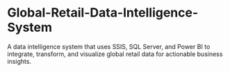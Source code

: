 # Global-Retail-Data-Intelligence-System
A data intelligence system that uses SSIS, SQL Server, and Power BI to integrate, transform, and visualize global retail data for actionable business insights.
